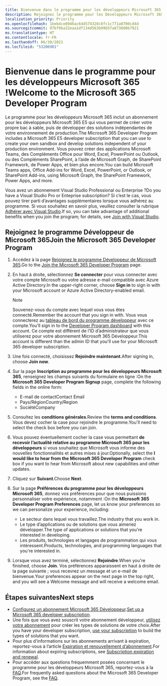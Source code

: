 ```yaml
---
title: Bienvenue dans le programme pour les développeurs Microsoft 365 !
description: Rejoignez le programme pour les Développeurs Microsoft 365 pour développer des solutions Microsoft 365 indépendamment de votre environnement de production.
localization_priority: Priority
ms.openlocfilehash: 1beb4ce8946ac64d574328c8fc1c771a0700cd4d
ms.sourcegitcommit: 97bf9ba32eaa1df134d563b99b5fa873600b7921
ms.translationtype: HT
ms.contentlocale: fr-FR
ms.lasthandoff: 06/30/2021
ms.locfileid: "53206901"
---
```

# <a name="welcome-to-the-microsoft-365-developer-program"></a><span data-ttu-id="13656-103">Bienvenue dans le programme pour les développeurs Microsoft 365 !</span><span class="sxs-lookup"><span data-stu-id="13656-103">Welcome to the Microsoft 365 Developer Program</span></span>

<span data-ttu-id="13656-104">Le programme pour les développeurs Microsoft 365 inclut un abonnement pour les développeurs Microsoft 365 E5 qui vous permet de créer votre propre bac à sable, puis de développer des solutions indépendantes de votre environnement de production.</span><span class="sxs-lookup"><span data-stu-id="13656-104">The Microsoft 365 Developer Program includes a Microsoft 365 E5 developer subscription that you can use to create your own sandbox and develop solutions independent of your production environment.</span></span> <span data-ttu-id="13656-105">Vous pouvez créer des applications Microsoft Teams, des Compléments Office pour Word, Excel, PowerPoint ou Outlook, ou des Compléments SharePoint, à l’aide de Microsoft Graph, de SharePoint Framework, de Power Apps, et bien plus encore.</span><span class="sxs-lookup"><span data-stu-id="13656-105">You can build Microsoft Teams apps, Office Add-ins for Word, Excel, PowerPoint, or Outlook, or SharePoint Add-ins, using Microsoft Graph, the SharePoint Framework, Power Apps, and more.</span></span>

<span data-ttu-id="13656-106">Vous avez un abonnement Visual Studio Professional ou Enterprise ?</span><span class="sxs-lookup"><span data-stu-id="13656-106">Do you have a Visual Studio Pro or Enteprise subscription?</span></span> <span data-ttu-id="13656-107">Si c’est le cas, vous pouvez tirer parti d’avantages supplémentaires lorsque vous adhérez au programme. Si vous souhaitez en savoir plus, veuillez consulter la rubrique [Adhérer avec Visual Studio](join-with-visual-studio.md).</span><span class="sxs-lookup"><span data-stu-id="13656-107">If so, you can take advantage of additional benefits when you join the program; for details, see [Join with Visual Studio](join-with-visual-studio.md).</span></span>

## <a name="join-the-microsoft-365-developer-program"></a><span data-ttu-id="13656-108">Rejoignez le programme Développeur de Microsoft 365</span><span class="sxs-lookup"><span data-stu-id="13656-108">Join the Microsoft 365 Developer Program</span></span>

1. <span data-ttu-id="13656-109">Accédez à la page [Rejoignez le programme Développeur de Microsoft 365](https://developer.microsoft.com/fr-FR/microsoft-365/dev-program).</span><span class="sxs-lookup"><span data-stu-id="13656-109">Go to the [Join the Microsoft 365 Developer Program](https://developer.microsoft.com/fr-FR/microsoft-365/dev-program) page.</span></span> 

2. <span data-ttu-id="13656-110">En haut à droite, sélectionnez **Se connecter** pour vous connecter avec votre compte Microsoft ou votre adresse e-mail compatible avec Azure Active Directory.</span><span class="sxs-lookup"><span data-stu-id="13656-110">In the upper-right corner, choose **Sign in** to sign in with your Microsoft account or Azure Active Directory-enabled email.</span></span>

    > [!NOTE]
    > <span data-ttu-id="13656-111">Souvenez-vous du compte avec lequel vous vous êtes connecté.</span><span class="sxs-lookup"><span data-stu-id="13656-111">Remember the account that you sign in with.</span></span> <span data-ttu-id="13656-112">Vous vous connecterez au [tableau de bord du programme développeur](https://developer.microsoft.com/office/profile) avec ce compte.</span><span class="sxs-lookup"><span data-stu-id="13656-112">You’ll sign in to the [Developer Program dashboard](https://developer.microsoft.com/office/profile) with this account.</span></span> <span data-ttu-id="13656-113">Ce compte est différent de l’ID d’administrateur que vous utiliserez pour votre abonnement Microsoft 365 Développeur.</span><span class="sxs-lookup"><span data-stu-id="13656-113">This account is different than the admin ID that you'll use for your Microsoft 365 developer subscription.</span></span>

3. <span data-ttu-id="13656-114">Une fois connecté, choisissez **Rejoindre maintenant**.</span><span class="sxs-lookup"><span data-stu-id="13656-114">After signing in, choose **Join now**.</span></span>

4. <span data-ttu-id="13656-115">Sur la page **Inscription au programme pour les développeurs Microsoft 365**, renseignez les champs suivants du formulaire en ligne :</span><span class="sxs-lookup"><span data-stu-id="13656-115">On the **Microsoft 365 Developer Program Signup** page, complete the following fields in the online form:</span></span>

    - <span data-ttu-id="13656-116">E-mail de contact</span><span class="sxs-lookup"><span data-stu-id="13656-116">Contact Email</span></span>
    - <span data-ttu-id="13656-117">Pays/Région</span><span class="sxs-lookup"><span data-stu-id="13656-117">Country/Region</span></span>
    - <span data-ttu-id="13656-118">Société</span><span class="sxs-lookup"><span data-stu-id="13656-118">Company</span></span>

5. <span data-ttu-id="13656-119">Consultez les **conditions générales**.</span><span class="sxs-lookup"><span data-stu-id="13656-119">Review the **terms and conditions**.</span></span> <span data-ttu-id="13656-120">Vous devez cocher la case pour rejoindre le programme.</span><span class="sxs-lookup"><span data-stu-id="13656-120">You'll need to select the check box before you can join.</span></span>

6. <span data-ttu-id="13656-121">Vous pouvez éventuellement cocher la case vous permettant **de recevoir l’actualité relative au programme Microsoft 365 pour les développeurs** si vous souhaitez que Microsoft vous informe des nouvelles fonctionnalités et autres mises à jour.</span><span class="sxs-lookup"><span data-stu-id="13656-121">Optionally, select the **I would like to hear from the Microsoft 365 Developer Program** check box if you want to hear from Microsoft about new capabilities and other updates.</span></span> 

7. <span data-ttu-id="13656-122">Cliquez sur **Suivant**.</span><span class="sxs-lookup"><span data-stu-id="13656-122">Choose **Next**.</span></span>

8. <span data-ttu-id="13656-123">Sur la page **Préférences du programme pour les développeurs Microsoft 365**, donnez vos préférences pour que nous puissions personnaliser votre expérience, notamment :</span><span class="sxs-lookup"><span data-stu-id="13656-123">On the **Microsoft 365 Developer Program Preferences** page, let us know your preferences so we can personalize your experience, including:</span></span>

    - <span data-ttu-id="13656-124">Le secteur dans lequel vous travaillez.</span><span class="sxs-lookup"><span data-stu-id="13656-124">The industry that you work in.</span></span>
    - <span data-ttu-id="13656-125">Le type d’applications ou de solutions que vous aimeriez développer.</span><span class="sxs-lookup"><span data-stu-id="13656-125">The type of applications or solutions that you're interested in developing.</span></span>
    - <span data-ttu-id="13656-126">Les produits, technologies et langages de programmation qui vous intéressent.</span><span class="sxs-lookup"><span data-stu-id="13656-126">Products, technologies, and programming languages that you're interested in.</span></span>

9. <span data-ttu-id="13656-127">Lorsque vous avez terminé, sélectionnez **Rejoindre**.</span><span class="sxs-lookup"><span data-stu-id="13656-127">When you're finished, choose **Join**.</span></span> <span data-ttu-id="13656-128">Vos préférences apparaissent en haut à droite de la page suivante ; vous recevrez un message et un e-mail de bienvenue.</span><span class="sxs-lookup"><span data-stu-id="13656-128">Your preferences appear on the next page in the top right, and you will see a Welcome message and will receive a welcome email.</span></span>



## <a name="next-steps"></a><span data-ttu-id="13656-129">Étapes suivantes</span><span class="sxs-lookup"><span data-stu-id="13656-129">Next steps</span></span>

- <span data-ttu-id="13656-130">[Configurez un abonnement Microsoft 365 Développeur](microsoft-365-developer-program-get-started.md).</span><span class="sxs-lookup"><span data-stu-id="13656-130">[Set up a Microsoft 365 developer subscription](microsoft-365-developer-program-get-started.md).</span></span> 
- <span data-ttu-id="13656-131">Une fois que vous avez souscrit votre abonnement développeur, [utilisez votre abonnement](build-microsoft-365-solutions.md) pour créer les types de solutions de votre choix.</span><span class="sxs-lookup"><span data-stu-id="13656-131">After you have your developer subscription, [use your subscription](build-microsoft-365-solutions.md) to build the types of solutions that you want.</span></span>
- <span data-ttu-id="13656-132">Pour plus d’informations sur les abonnements arrivant à expiration, reportez-vous à l’article [Expiration et renouvellement d’abonnement](subscription-expiration-and-renewal.md).</span><span class="sxs-lookup"><span data-stu-id="13656-132">For information about expiring subscriptions, see [Subscription expiration and renewal](subscription-expiration-and-renewal.md).</span></span>
- <span data-ttu-id="13656-133">Pour accéder aux questions fréquemment posées concernant le programme pour les développeurs Microsoft 365, reportez-vous à la [FAQ](microsoft-365-developer-program-faq.yml).</span><span class="sxs-lookup"><span data-stu-id="13656-133">For frequently asked questions about the Microsoft 365 Developer Program, see the [FAQ](microsoft-365-developer-program-faq.yml).</span></span>


